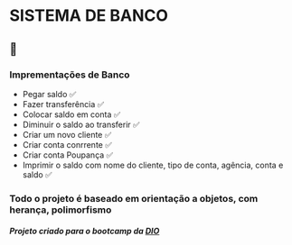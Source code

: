 # SISTEMA DE BANCO

## :tada: 

### Imprementações de Banco

- Pegar saldo :white_check_mark: </br>
- Fazer transferência :white_check_mark: </br>
- Colocar saldo em conta :white_check_mark: </br>
- Diminuir o saldo ao transferir :white_check_mark: </br>
- Criar um novo cliente :white_check_mark: </br>
- Criar conta conrrente :white_check_mark: </br>
- Criar conta Poupança :white_check_mark: </br>
- Imprimir o saldo com nome do cliente, tipo de conta, agência, conta e saldo :white_check_mark: </br>

### Todo o projeto é baseado em orientação a objetos, com herança, polimorfismo


##### Projeto criado para o bootcamp da [DIO](https://web.dio.me)
